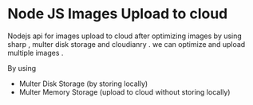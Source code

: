 
# Node JS Images Upload to cloud

Nodejs api for images upload to cloud after optimizing images by using sharp , multer disk storage and cloudianry . we can optimize and upload multiple images .

By using
- Multer Disk Storage (by storing locally) 
- Multer Memory Storage (upload to cloud without storing locally) 

